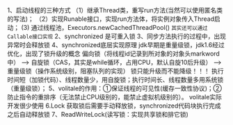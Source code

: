 1、启动线程的三种方式
（1）继承Thread类，重写run方法(当然可以使用匿名类的写法)；
（2）实现Runable接口，实现run方法体，将实例对象传入Thread启动；
 (3) 通过线程池，Executors.newCachedThreadPool() 
`其实还可以通过Callable接口实现`
2、synchronized 是可重入锁
3、同步方法执行的过程中，出现异常时会释放锁
4、synchronized底层实现原理
jdk早期是重量级锁，jdk1.6经过优化，出现了锁升级的概念
偏向锁（将线程id记录到所对象的对象头markword中） --> 自旋锁（CAS，其实是while循环，占用CPU，默认自旋10后升级）  --> 重量级锁（操作系统级别，阻塞队列的实现）
锁只能升级而不能降级！！！
执行时间短（加锁代码）、线程数量少，用自旋锁；执行时间长、线程数量多用系统锁（重量级锁）；
5、volitale的作用：①保证线程的可见性(缓存一致性协议)；②防止指令的重排序（无法禁止CPU级别的，能禁止虚拟机级别的）。
volitale实际开发很少使用
6.Lock 获取锁后需要手动释放锁，synchronized代码块执行完成之后自动释放锁
7、ReadWriteLock(读写锁：实现共享锁和排它锁)